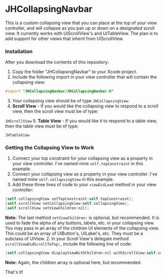 # JHCollapsingNavbar

This is a custom collapsing view that you can place at the top of your view controller, and will collapse as you pan up or down on a designated scroll view. It currently works with UIScrollView's and UITableView. The plan is to add support for other views that inherit from UIScrollView.

### Installation

After you download the contents of this repository:

1. Copy the folder "JHCollapsingNavbar" to your Xcode project.
2. Include the following import in your view controller that will contain the collapsing view:

  ```objective-c
  #import "JHCollapsingNavbar/JHCollapsingNavbar.h"
  ```
3. Your collapsing view should be of type `JHCollapsingView`.
4. **Scroll View** - If you would like the collapsing view to respond to a scroll view, then the scroll view must be of type:
  
  `JHScrollView`
5. **Table View** - If you would like it to respond to a table view, then the table view must be of type:

  `JHTableView`

### Getting the Collapsing View to Work

1. Connect your top constraint for your collapsing view as a property in your view controller. I've named mine `self.topConstraint` in this example.
1. Connect your collapsing view as a property in your view controller. I've named mine `self.collapsingView` in this example.
1. Add these three lines of code to your `viewDidLoad` method in your view controller:

  ```objective-c
  [self.collapsingView setTopConstraint:self.topConstraint];
  [self.scrollView setCollapsingView:self.collapsingView];
  [self.scrollView setViewChildren:nil];
  ```
  
  **Note:** The last method `setViewChildren:` is optional, but recommended. It is used to fade the alpha of any buttons, labels, etc. in your collapsing view. You may pass in an array of the children UI elements of the collapsing view. This could be an array of UIButton's, UILabel's, etc. They must be a subclass of UIView.
2. In your Scroll View's delegate method `scrollViewDidScrollToTop:`, include the following line of code:

  ```objective-c
  [self.collapsingView displayViewWithChildren:nil withScrollView:self.scrollView];
  ```
  
  **Note:** Again, the children array is optional here, but recommended.
  
That's it!

